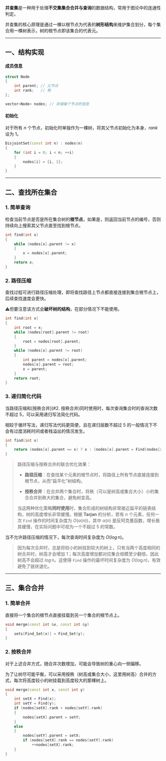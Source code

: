 **并查集**是一种用于处理**不交集集合合并与查询**的数据结构，常用于图论中的连通性判定。

并查集的核心原理是通过一棵以根节点为代表的**树形结构**来维护集合划分，每个集合用一棵树表示，树的根节点即该集合的代表元。

---

## 一、结构实现

#### 成员信息

```cpp
struct Node
{
	int parent;	// 父节点
	int rank;	// 秩
};

vector<Node> nodes;	// 存储每个节点的信息
```

#### 初始化

对于所有 $n$ 个节点，初始化时单独作为一棵树，将其父节点初始化为本身，$rank$ 设为 $1$。

```c++
DisjointSet(const int n) : nodes(n)
{
	for (int i = 0; i < n; ++i)
	{
		nodes[i] = {i, 1};
	}
}
```

---

## 二、查找所在集合

### 1. 简单查询

检查当前节点是否是所在集合树的**根节点**，如果是，则返回当前节点的编号，否则持续向上搜索其父节点直至找到根节点。

```c++
int find(int x)
{
	while (nodes[x].parent != x)
	{
		x = nodes[x].parent;
	}
	return x;
}
```

### 2. 路径压缩

查找过程可进行路径压缩处理，即将查找路径上节点都直接连接到集合根节点上，后续查找速度会更快。

⚠️但要注意该方式会**破坏树的结构**，在部分情况下不能使用。

```c++
int find(int x)
{
	int root = x;
	while (nodes[root].parent != root)
	{
		root = nodes[root].parent;
	}
	while (nodes[x].parent != root)
	{
		int parent = nodes[x].parent;
		nodes[x].parent = root;
		x = parent;
	}
	return root;
}
```

### 3. 递归简化代码

当路径压缩和[按秩合并](#2. 按秩合并)同时使用时，每次查询集合时的查询次数不超过 $5$，可以采用递归写法简化代码。

相较于循环写法，递归写法代码更简便，且在递归层数不超过 $5$ 的一般情况下不会有过度消耗时间或者栈溢出的情况发生。

```c++
int find(int x)
{
	return (nodes[x].parent == x) ? x : (nodes[x].parent = Find(nodes[x].parent));
}
```

> 路径压缩与按秩合并的联合优化效果：
>
> - **路径压缩**：在查找某个元素的根节点时，将路径上所有节点直接连接到根节点，从而“扁平化”树结构。
> 
> - **按秩合并**：在合并两个集合时，将秩（可以是树高或集合大小）小的集合合并到秩大的集合，避免树变高。
>
> 当这两种优化策略**同时使用**时，集合形成的树结构非常接近扁平的链表结构，树的高度增长非常缓慢。根据 **Tarjan** 的分析，若有 $n$ 个元素，任何一次 `Find` 操作的时间复杂度为 $O(\alpha(n))$，其中 $\alpha(n)$ 是反阿克曼函数，增长极其缓慢，在实际问题中可视为一个不超过 $5$ 的常数。

当不允许路径压缩的情况下，每次查询时间复杂度为 $O(log \, n)$。

> 因为每次合并时，总是将较小的树挂到较大的树上，只有当两个高度相同的树合并时，树高才会增加 1；每次高度增加都对应集合规模至少翻倍，因此树高不会超过 $log \, n$。这使得 `Find` 操作的最坏时间复杂度为 $O(\log n)$，有效避免了链状退化。

---

## 三、集合合并

### 1. 简单合并

直接将一个集合的根节点直接挂载到另一个集合的根节点上。

```c++
void merge(const int &x, const int &y)
{
    sets[Find_Set(x)] = Find_Set(y);
}
```

### 2. 按秩合并

对于上述合并方式，随合并次数增加，可能会导致树的重心向一侧偏移。

为了让树尽可能平衡，可以采用按秩（树高或集合大小，这里用树高）合并的方式，每次将高度较小的树挂载到高度较大的那棵树上。

```c++
void merge(const int x, const int y)
{
	int setX = Find(x);
	int setY = Find(y);
	if (nodes[setX].rank < nodes[setY].rank)
	{
		nodes[setX].parent = setY;
	}
	else
	{
		nodes[setY].parent = setX;
		if (nodes[setX].rank == nodes[setY].rank)
			++nodes[setX].rank;
	}
}
```


